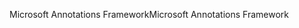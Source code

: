 <span data-ttu-id="304d6-101">Microsoft Annotations Framework</span><span class="sxs-lookup"><span data-stu-id="304d6-101">Microsoft Annotations Framework</span></span>